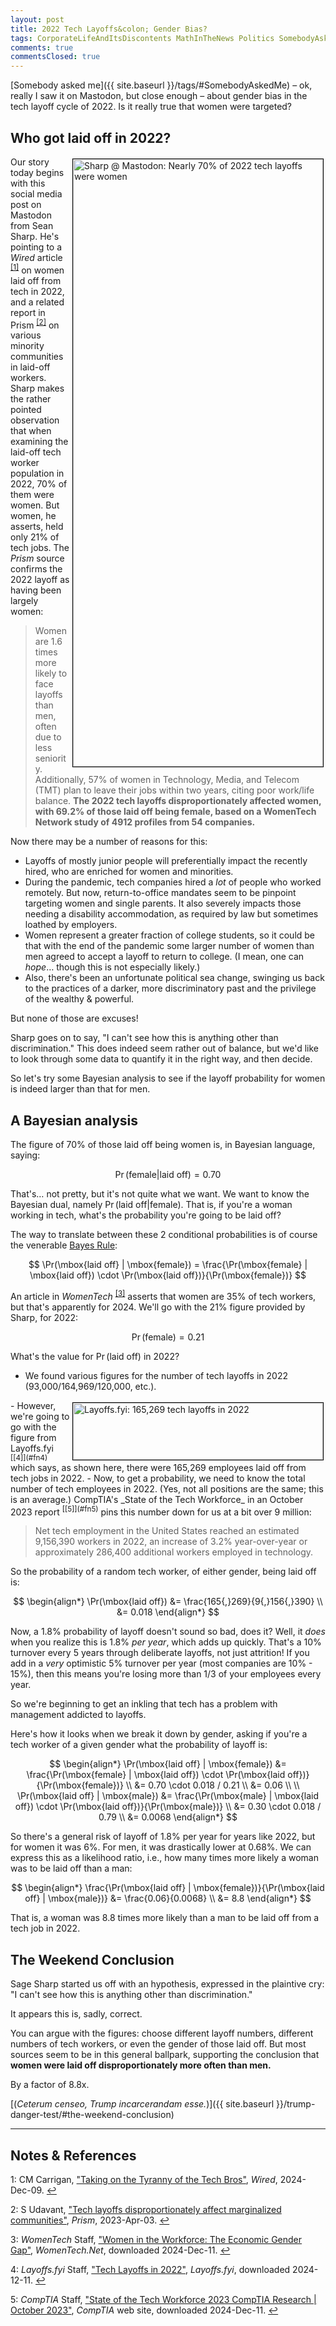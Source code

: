 ```yaml
---
layout: post
title: 2022 Tech Layoffs&colon; Gender Bias?
tags: CorporateLifeAndItsDiscontents MathInTheNews Politics SomebodyAskedMe Statistics
comments: true
commentsClosed: true
---
```


[Somebody asked me]({{ site.baseurl }}/tags/#SomebodyAskedMe) &ndash; ok, really I saw it
on Mastodon, but close enough &ndash; about gender bias in the tech layoff cycle of 2022.
Is it really true that women were targeted?  


## Who got laid off in 2022?  

<a href="https://toot.cat/@sphakos/113632110117495253"><img src="{{ site.baseurl }}/images/2024-12-11-2022-tech-layoffs-mastodon-1.jpg" width="400" height="972" alt="Sharp @ Mastodon: Nearly 70% of 2022 tech layoffs were women" title="Sharp @ Mastodon: Nearly 70% of 2022 tech layoffs were women" style="float: right; margin: 3px 3px 3px 3px; border: 1px solid #000000;"></a>
Our story today begins with this social media post on Mastodon from Sean Sharp.  He's
pointing to a _Wired_ article <sup id="fn1a">[[1]](#fn1)</sup> on women laid off from tech
in 2022, and a related report in Prism <sup id="fn2a">[[2]](#fn2)</sup> on various
minority communities in laid-off workers.  Sharp makes the rather pointed observation that
when examining the laid-off tech worker population in 2022, 70% of them were women.  But
women, he asserts, held only 21% of tech jobs.  The _Prism_ source confirms the 2022
layoff as having been largely women:  

> Women are 1.6 times more likely to face layoffs than men, often due to less
> seniority. Additionally, 57% of women in Technology, Media, and Telecom (TMT) plan to
> leave their jobs within two years, citing poor work/life balance. __The 2022 tech layoffs
> disproportionately affected women, with 69.2% of those laid off being female, based on a
> WomenTech Network study of 4912 profiles from 54 companies.__  

Now there may be a number of reasons for this:  
- Layoffs of mostly junior people will preferentially impact the recently hired, who are
  enriched for women and minorities.  
- During the pandemic, tech companies hired a _lot_ of people who worked remotely.  But
  now, return-to-office mandates seem to be pinpoint targeting women and single parents.
  It also severely impacts those needing a disability accommodation, as required by law but
  sometimes loathed by employers.  
- Women represent a greater fraction of college students, so it could be that with the end
  of the pandemic some larger number of women than men agreed to accept a layoff to return
  to college.  (I mean, one can _hope_&hellip; though this is not especially likely.)  
- Also, there's been an unfortunate political sea change, swinging us back to the
  practices of a darker, more discriminatory past and the privilege of the wealthy &amp; powerful.  
  
But none of those are excuses!  

Sharp goes on to say, "I can't see how this is anything other than discrimination."  This
does indeed seem rather out of balance, but we'd like to look through some data to
quantify it in the right way, and then decide.  

So let's try some Bayesian analysis to see if the layoff probability for women is indeed
larger than that for men.  


## A Bayesian analysis  

The figure of 70% of those laid off being women is, in Bayesian language, saying:  

$$
\Pr(\mbox{female} | \mbox{laid off}) = 0.70
$$

That's&hellip; not pretty, but it's not quite what we want.  We want to know the Bayesian
dual, namely $\Pr(\mbox{laid off} | \mbox{female})$.  That is, if you're a woman working
in tech, what's the probability you're going to be laid off?  

The way to translate between these 2 conditional probabilities is of course the venerable
[Bayes Rule](https://en.wikipedia.org/wiki/Bayes%27_theorem):  

$$
\Pr(\mbox{laid off} | \mbox{female}) = \frac{\Pr(\mbox{female} | \mbox{laid off}) \cdot \Pr(\mbox{laid off})}{\Pr(\mbox{female})}
$$

An article in _WomenTech_ <sup id="fn3a">[[3]](#fn3)</sup> asserts that women are 35% of
tech workers, but that's apparently for 2024.  We'll go with the 21% figure provided by
Sharp, for 2022:  

$$
\Pr(\mbox{female}) = 0.21
$$

What's the value for $\Pr(\mbox{laid off})$ in 2022?  
- We found various figures for the number of tech layoffs in 2022 (93,000/164,969/120,000,
  etc.).  
<img src="{{ site.baseurl }}/images/2024-12-11-2022-tech-layoffs-layoffs.fyi-1.jpg" width="400" height="91" alt="Layoffs.fyi: 165,269 tech layoffs in 2022" title="Layoffs.fyi: 165,269 tech layoffs in 2022" style="float: right; margin: 3px 3px 3px 3px; border: 1px solid #000000;">
- However, we're going to go with the figure from Layoffs.fyi <sup id="fn4a">[[4]](#fn4)</sup>
  which says, as shown here, there were 165,269 employees laid off from tech jobs
  in 2022.  
- Now, to get a probability, we need to know the total number of tech employees in 2022.
  (Yes, not all positions are the same; this is an average.)  CompTIA's
  _State of the Tech Workforce_ in an October 2023 report <sup id="fn5a">[[5]](#fn5)</sup>
  pins this number down for us at a bit over 9 million:  
  
  > Net tech employment in the United States reached an estimated 9,156,390 workers in
  > 2022, an increase of 3.2% year-over-year or approximately 286,400 additional workers
  > employed in technology.  

So the probability of a random tech worker, of either gender, being laid off is:  

$$
\begin{align*}
  \Pr(\mbox{laid off}) &= \frac{165{,}269}{9{,}156{,}390} \\ 
					   &= 0.018
\end{align*}
$$

Now, a 1.8% probability of layoff doesn't sound so bad, does it?  Well, it _does_ when you
realize this is 1.8% _per year_, which adds up quickly.  That's a 10% turnover every 5
years through deliberate layoffs, not just attrition!  If you add in a _very_ optimistic
5% turnover per year (most companies are 10% - 15%), then this means you're losing more
than 1/3 of your employees every year.  

So we're beginning to get an inkling that tech has a problem with management addicted to
layoffs.  

Here's how it looks when we break it down by gender, asking if you're a tech worker of a
given gender what the probability of layoff is:  

$$
\begin{align*}
  \Pr(\mbox{laid off} | \mbox{female}) &= \frac{\Pr(\mbox{female} | \mbox{laid off}) \cdot \Pr(\mbox{laid off})}{\Pr(\mbox{female})} \\
						               &= 0.70 \cdot 0.018 / 0.21 \\
						               &= 0.06 \\
\\
  \Pr(\mbox{laid off} | \mbox{male}) &= \frac{\Pr(\mbox{male} | \mbox{laid off}) \cdot \Pr(\mbox{laid off})}{\Pr(\mbox{male})} \\
					                 &= 0.30 \cdot 0.018 / 0.79 \\
					                 &= 0.0068
\end{align*}
$$

So there's a general risk of layoff of 1.8% per year for years like 2022, but for women it
was 6%.  For men, it was drastically lower at 0.68%.  We can express this as a likelihood
ratio, i.e., how many times more likely a woman was to be laid off than a man:  

$$
\begin{align*}
  \frac{\Pr(\mbox{laid off} | \mbox{female})}{\Pr(\mbox{laid off} | \mbox{male})} &= \frac{0.06}{0.0068} \\
                                                                                  &= 8.8
\end{align*}
$$

That is, a woman was 8.8 times more likely than a man to be laid off from a tech job
in 2022.  


## The Weekend Conclusion  

Sage Sharp started us off with an hypothesis, expressed in the plaintive cry: "I can't see
how this is anything other than discrimination."  

It appears this is, sadly, correct.  

You can argue with the figures: choose different layoff numbers, different numbers of tech
workers, or even the gender of those laid off.  But most sources seem to be in this
general ballpark, supporting the conclusion that __women were laid off disproportionately more often than men.__  

By a factor of 8.8x.  

[(_Ceterum censeo, Trump incarcerandam esse._)]({{ site.baseurl }}/trump-danger-test/#the-weekend-conclusion)  

---

## Notes &amp; References  

<!--
<sup id="fn1a">[[1]](#fn1)</sup>

<a id="fn1">1</a>: ***, ["***"](***), *** DOI: [***](***). [↩](#fn1a)  

<a href="{{ site.baseurl }}/images/***">
  <img src="{{ site.baseurl }}/images/***" width="400" height="***" alt="***" title="***" style="float: right; margin: 3px 3px 3px 3px; border: 1px solid #000000;">
</a>

<a href="***">
  <img src="{{ site.baseurl }}/images/***" width="550" height="***" alt="***" title="***" style="margin: 3px 3px 3px 3px; border: 1px solid #000000;">
</a>

<iframe width="400" height="224" src="***" allow="accelerometer; encrypted-media; gyroscope; picture-in-picture" allowfullscreen style="float: right; margin: 3px 3px 3px 3px; border: 1px solid #000000;"></iframe>
-->

<a id="fn1">1</a>: CM Carrigan, ["Taking on the Tyranny of the Tech Bros"](https://www.wired.com/story/tyranny-tech-bros-silicon-valley-activism/),  _Wired_, 2024-Dec-09. [↩](#fn1a)  

<a id="fn2">2</a>: S Udavant, ["Tech layoffs disproportionately affect marginalized communities"](https://prismreports.org/2023/04/03/tech-layoffs-marginalized-communities/), _Prism_, 2023-Apr-03. [↩](#fn2a)  

<a id="fn3">3</a>: _WomenTech_ Staff, ["Women in the Workforce: The Economic Gender Gap"](https://www.womentech.net/en-us/women-in-tech-stats#:~:text=The%202022%20tech%20layoffs%20disproportionately%20affected%20women%2C%20with%2069.2%25%20of%20those%20laid%20off%20being%20female%2C%20based%20on%20a%20WomenTech%20Network%20study%20of%204912%20profiles%20from%2054%20companies.), _WomenTech.Net_, downloaded 2024-Dec-11. [↩](#fn3a)  

<a id="fn4">4</a>: _Layoffs.fyi_ Staff, ["Tech Layoffs in 2022"](https://layoffs.fyi), _Layoffs.fyi_, downloaded 2024-12-11. [↩](#fn4a)  

<a id="fn5">5</a>: _CompTIA_ Staff, ["State of the Tech Workforce 2023 CompTIA Research \| October 2023"](https://www.comptia.org/content/research/state-of-the-tech-workforce-2023#:~:text=Net%20tech%20employment%20in%20the,additional%20workers%20employed%20in%20technology.), _CompTIA_ web site, downloaded 2024-Dec-11. [↩](#fn5a)  
